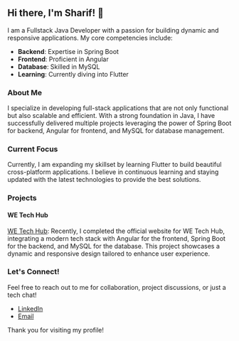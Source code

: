 ## Hi there, I'm Sharif! 👋

I am a Fullstack Java Developer with a passion for building dynamic and responsive applications. My core competencies include:

- **Backend**: Expertise in Spring Boot
- **Frontend**: Proficient in Angular
- **Database**: Skilled in MySQL
- **Learning**: Currently diving into Flutter

### About Me
I specialize in developing full-stack applications that are not only functional but also scalable and efficient. With a strong foundation in Java, I have successfully delivered multiple projects leveraging the power of Spring Boot for backend, Angular for frontend, and MySQL for database management.

### Current Focus
Currently, I am expanding my skillset by learning Flutter to build beautiful cross-platform applications. I believe in continuous learning and staying updated with the latest technologies to provide the best solutions.

### Projects
#### WE Tech Hub


[WE Tech Hub](https://wetechhub.com/): Recently, I completed the official website for WE Tech Hub, integrating a modern tech stack with Angular for the frontend, Spring Boot for the backend, and MySQL for the database. This project showcases a dynamic and responsive design tailored to enhance user experience.

### Let's Connect!
Feel free to reach out to me for collaboration, project discussions, or just a tech chat!

- [LinkedIn](https://www.linkedin.com/in/sharif-shariutullah/)
- [Email](mailto:sharif.shariutullah@gmail.com)

Thank you for visiting my profile!
